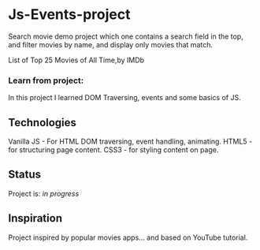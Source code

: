 # Js-Events-project

Search movie demo project  which one contains a search field in the top, and filter movies by name, and display only movies that match.

List of Top 25 Movies of All Time,by IMDb

### Learn from project:

In this project I learned DOM Traversing, events and some basics of JS.

## Technologies
Vanilla JS - For HTML DOM traversing, event handling, animating.
HTML5 - for structuring page content.
CSS3 - for styling content on page.

## Status
Project is: _in progress_

## Inspiration
Project inspired by popular movies apps... and based on YouTube tutorial.
